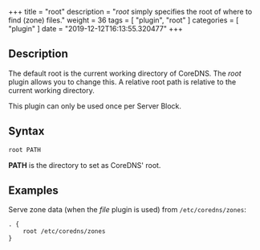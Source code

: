 +++
title = "root"
description = "*root* simply specifies the root of where to find (zone) files."
weight = 36
tags = [ "plugin", "root" ]
categories = [ "plugin" ]
date = "2019-12-12T16:13:55.320477"
+++

## Description

The default root is the current working directory of CoreDNS. The *root* plugin allows you to change
this. A relative root path is relative to the current working directory.

This plugin can only be used once per Server Block.

## Syntax

~~~ txt
root PATH
~~~

**PATH** is the directory to set as CoreDNS' root.

## Examples

Serve zone data (when the *file* plugin is used) from `/etc/coredns/zones`:

~~~ corefile
. {
    root /etc/coredns/zones
}
~~~
